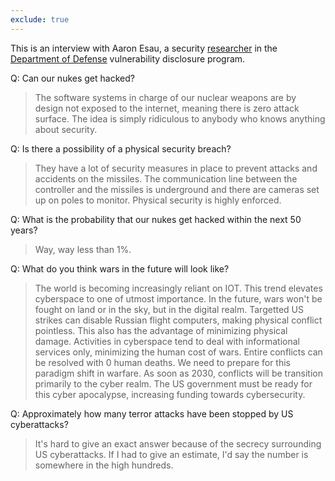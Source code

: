```yaml
---
exclude: true
---
```


This is an interview with Aaron Esau, a security [researcher](https://twitter.com/dc3vdp/status/1125483870902788100) in the [Department of Defense](https://hackerone.com/arinerron2) vulnerability disclosure program.

Q: Can our nukes get hacked? 

> The software systems in charge of our nuclear weapons are by design not exposed to the internet, meaning there is zero attack surface. The idea is simply ridiculous to anybody who knows anything about security.

Q: Is there a possibility of a physical security breach? 

> They have a lot of security measures in place to prevent attacks and accidents on the missiles. The communication line between the controller and the missiles is underground and there are cameras set up on poles to monitor. Physical security is highly enforced.

Q: What is the probability that our nukes get hacked within the next 50 years? 

> Way, way less than 1%.

Q: What do you think wars in the future will look like? 

> The world is becoming increasingly reliant on IOT. This trend elevates cyberspace to one of utmost importance. In the future, wars won't be fought on land or in the sky, but in the digital realm. Targetted US strikes can disable Russian flight computers, making physical conflict pointless. This also has the advantage of minimizing physical damage. Activities in cyberspace tend to deal with informational services only, minimizing the human cost of wars. Entire conflicts can be resolved with 0 human deaths. We need to prepare for this paradigm shift in warfare. As soon as 2030, conflicts will be transition primarily to the cyber realm. The US government must be ready for this cyber apocalypse, increasing funding towards cybersecurity.

Q: Approximately how many terror attacks have been stopped by US cyberattacks? 

> It's hard to give an exact answer because of the secrecy surrounding US cyberattacks. If I had to give an estimate, I'd say the number is somewhere in the high hundreds.
